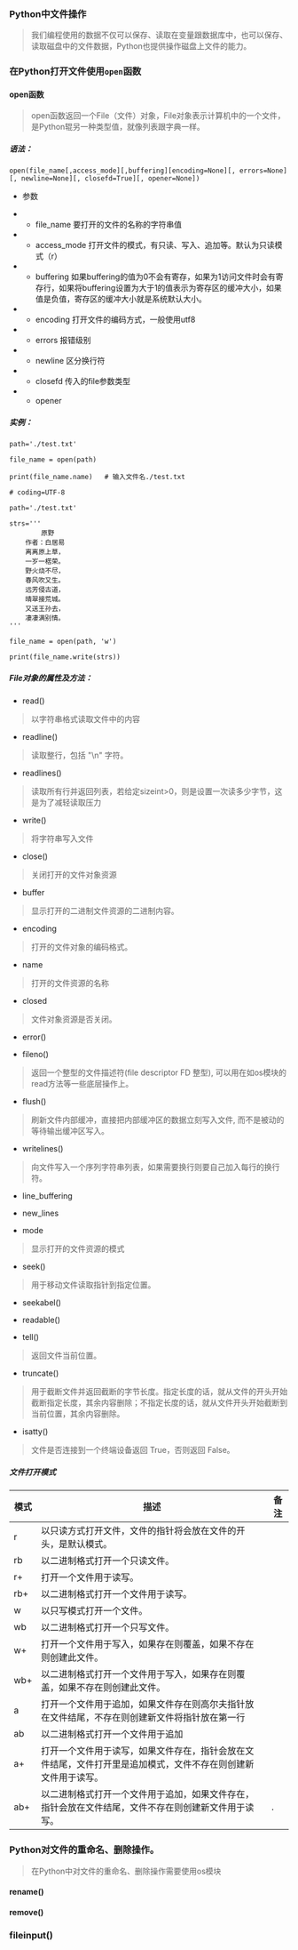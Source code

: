 ### Python中文件操作

> 我们编程使用的数据不仅可以保存、读取在变量跟数据库中，也可以保存、读取磁盘中的文件数据，Python也提供操作磁盘上文件的能力。

### 在Python打开文件使用```open```函数

#### open函数

> open函数返回一个File（文件）对象，File对象表示计算机中的一个文件，是Python辊另一种类型值，就像列表跟字典一样。

##### 语法：

```
open(file_name[,access_mode][,buffering][encoding=None][, errors=None][, newline=None][, closefd=True][, opener=None])
```

* 参数

* * file_name	要打开的文件的名称的字符串值

* * access_mode	打开文件的模式，有只读、写入、追加等。默认为只读模式（r）

* * buffering	如果buffering的值为0不会有寄存，如果为1访问文件时会有寄存行，如果将buffering设置为大于1的值表示为寄存区的缓冲大小，如果值是负值，寄存区的缓冲大小就是系统默认大小。

* * encoding	打开文件的编码方式，一般使用utf8

* * errors		报错级别

* * newline		区分换行符

* * closefd		传入的file参数类型

* * opener

##### 实例：

```
path='./test.txt'

file_name = open(path)

print(file_name.name) 	# 输入文件名./test.txt

# coding=UTF-8

path='./test.txt'

strs='''
        原野
    作者：白居易
    离离原上草，
    一岁一楛荣。
    野火烧不尽，
    春风吹又生。
    远芳侵古道，
    晴翠接荒城。
    又送王孙去，
    凄凄满别情。
'''

file_name = open(path, 'w')

print(file_name.write(strs))
```

##### File对象的属性及方法：

* read()

> 以字符串格式读取文件中的内容

* readline()

> 读取整行，包括 "\n" 字符。

* readlines()

> 读取所有行并返回列表，若给定sizeint>0，则是设置一次读多少字节，这是为了减轻读取压力

* write()

> 将字符串写入文件

* close()

> 关闭打开的文件对象资源

* buffer

> 显示打开的二进制文件资源的二进制内容。

* encoding

> 打开的文件对象的编码格式。

* name

> 打开的文件资源的名称

* closed

> 文件对象资源是否关闭。

* error()

* fileno()

> 返回一个整型的文件描述符(file descriptor FD 整型), 可以用在如os模块的read方法等一些底层操作上。

* flush()

> 刷新文件内部缓冲，直接把内部缓冲区的数据立刻写入文件, 而不是被动的等待输出缓冲区写入。

* writelines()

> 向文件写入一个序列字符串列表，如果需要换行则要自己加入每行的换行符。

* line_buffering

* new_lines

* mode

> 显示打开的文件资源的模式

* seek()

> 用于移动文件读取指针到指定位置。

* seekabel()

* readable()

* tell()

> 返回文件当前位置。

* truncate()

> 用于截断文件并返回截断的字节长度。指定长度的话，就从文件的开头开始截断指定长度，其余内容删除；不指定长度的话，就从文件开头开始截断到当前位置，其余内容删除。

* isatty()

> 文件是否连接到一个终端设备返回 True，否则返回 False。



##### 文件打开模式


|  模式  |  描述  |  备注  |
|----|----|----|
|  r  |  以只读方式打开文件，文件的指针将会放在文件的开头，是默认模式。  |    |
|  rb  |  以二进制格式打开一个只读文件。  |    |
|  r+  |  打开一个文件用于读写。  |    |
|  rb+  |  以二进制格式打开一个文件用于读写。  |    |
|  w  |  以只写模式打开一个文件。  |    |
|  wb  |  以二进制格式打开一个只写文件。  |    |
|  w+  |  打开一个文件用于写入，如果存在则覆盖，如果不存在则创建此文件。  |    |
|  wb+  |  以二进制格式打开一个文件用于写入，如果存在则覆盖，如果不存在则创建此文件。  |    |
|  a  |  打开一个文件用于追加，如果文件存在则高尔夫指针放在文件结尾，不存在则创建新文件将指针放在第一行  |    |
|  ab  |  以二进制格式打开一个文件用于追加  |    |
|  a+  |  打开一个文件用于读写，如果文件存在，指针会放在文件结尾，文件打开里是追加模式，文件不存在则创建新文件用于读写。  |    |
|  ab+  |  以二进制格式打开一个文件用于追加，如果文件存在，指针会放在文件结尾，文件不存在则创建新文件用于读写。  |  .  |


### Python对文件的重命名、删除操作。

> 在Python中对文件的重命名、删除操作需要使用os模块

#### rename()


#### remove()

### fileinput()

